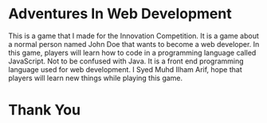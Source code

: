 # Adventures In Web Development
This is a game that I made for the Innovation Competition.
It is a game about a normal person named John Doe that wants to become a
web developer. In this game, players will learn how to code in a programming language called JavaScript.
Not to be confused with Java. It is a front end programming language used for web development.
I Syed Muhd Ilham Arif, hope that players will learn new things while playing this game.
# Thank You
